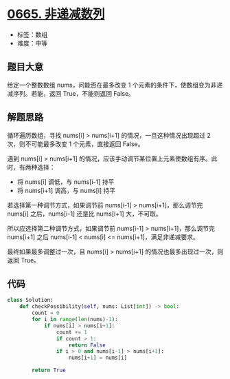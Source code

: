 # [0665. 非递减数列](https://leetcode.cn/problems/non-decreasing-array/)

- 标签：数组
- 难度：中等

## 题目大意

给定一个整数数组 nums，问能否在最多改变 1 个元素的条件下，使数组变为非递减序列。若能，返回 True，不能则返回 False。

## 解题思路

循环遍历数组，寻找 nums[i] > nums[i+1] 的情况，一旦这种情况出现超过 2 次，则不可能最多改变 1 个元素，直接返回 False。

遇到 nums[i] > nums[i+1] 的情况，应该手动调节某位置上元素使数组有序。此时，有两种选择：

- 将 nums[i] 调低，与 nums[i-1] 持平
- 将 nums[i+1] 调高，与 nums[i] 持平

若选择第一种调节方式，如果调节前 nums[i-1] > nums[i+1]，那么调节完 nums[i] 之后，nums[i-1] 还是比 nums[i+1] 大，不可取。

所以应选择第二种调节方式，如果调节前 nums[i-1] > nums[i+1]，那么调节完 nums[i+1] 之后 nums[i-1] < nums[i] <= nums[i+1]，满足非递减要求。

最终如果最多调整过一次，且 nums[i] > nums[i+1] 的情况也最多出现过一次，则返回 True。

## 代码

```Python
class Solution:
    def checkPossibility(self, nums: List[int]) -> bool:
        count = 0
        for i in range(len(nums)-1):
            if nums[i] > nums[i+1]:
                count += 1
                if count > 1:
                    return False
                if i > 0 and nums[i-1] > nums[i+1]:
                    nums[i+1] = nums[i]

        return True
```


